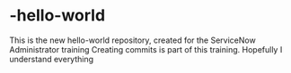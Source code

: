 # -hello-world
This is the new hello-world repository, created for the ServiceNow Administrator training
Creating commits is part of this training. Hopefully I understand everything
